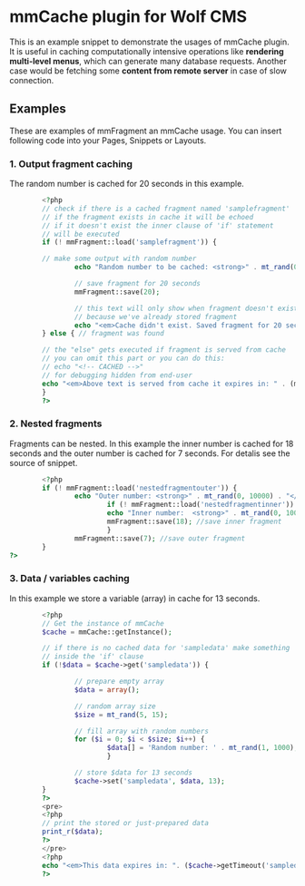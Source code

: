 mmCache plugin for Wolf CMS
==============

This is an example snippet to demonstrate the usages of mmCache plugin. 
It is useful in caching computationally intensive operations like **rendering 
multi-level menus**, which can generate many database requests.
Another case would be fetching some **content from remote server** in case
of slow connection.


Examples
--------

These are examples of mmFragment an mmCache usage. You can insert following
code into your Pages, Snippets or Layouts.

### 1. Output fragment caching

The random number is cached for 20 seconds in this example.

``` php
        <?php
        // check if there is a cached fragment named 'samplefragment'
        // if the fragment exists in cache it will be echoed
        // if it doesn't exist the inner clause of 'if' statement
        // will be executed
        if (! mmFragment::load('samplefragment')) {

        // make some output with random number
                echo "Random number to be cached: <strong>" . mt_rand(0, 10000) . "</strong><br/>";

                // save fragment for 20 seconds
                mmFragment::save(20);

                // this text will only show when fragment doesn't exist
                // because we've already stored fragment
                echo "<em>Cache didn't exist. Saved fragment for 20 seconds</em>";
        } else { // fragment was found

        // the "else" gets executed if fragment is served from cache
        // you can omit this part or you can do this: 
        // echo "<!-- CACHED -->"
        // for debugging hidden from end-user
        echo "<em>Above text is served from cache it expires in: " . (mmFragment::getTimeout('samplefragment') - time()) . " seconds</em>";
        }
        ?>
```

### 2. Nested fragments

Fragments can be nested. In this example the inner number
is cached for 18 seconds and the outer number is cached for
7 seconds. For detalis see the source of snippet.

``` php
        <?php
        if (! mmFragment::load('nestedfragmentouter')) {
                echo "Outer number: <strong>" . mt_rand(0, 10000) . "</strong><br/>";
                        if (! mmFragment::load('nestedfragmentinner')) {
                        echo "Inner number:  <strong>" . mt_rand(0, 10000) . "</strong><br/>";
                        mmFragment::save(18); //save inner fragment
                        }
                mmFragment::save(7); //save outer fragment
        }
?>
```


### 3. Data / variables caching
In this example we store a variable (array) in cache for 13 seconds.

``` php
        <?php
        // Get the instance of mmCache
        $cache = mmCache::getInstance();

        // if there is no cached data for 'sampledata' make something
        // inside the 'if' clause
        if (!$data = $cache->get('sampledata')) {

                // prepare empty array
                $data = array();

                // random array size
                $size = mt_rand(5, 15);

                // fill array with random numbers
                for ($i = 0; $i < $size; $i++) {
                        $data[] = 'Random number: ' . mt_rand(1, 1000);
                        }

                // store $data for 13 seconds
                $cache->set('sampledata', $data, 13);
        }
        ?>
        <pre>
        <?php 
        // print the stored or just-prepared data
        print_r($data); 
        ?>
        </pre>
        <?php
        echo "<em>This data expires in: ". ($cache->getTimeout('sampledata') - time()) . " seconds</em>";
        ?>
```